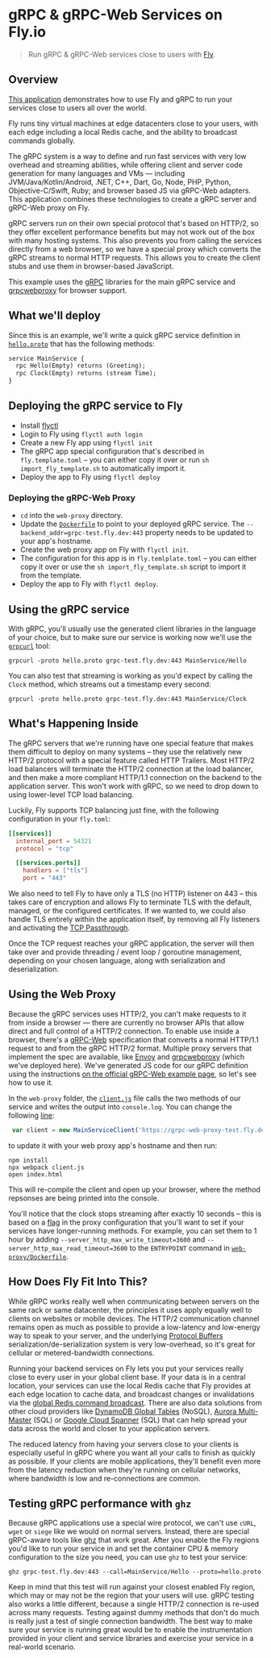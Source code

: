 # gRPC & gRPC-Web Services on Fly.io

> Run gRPC & gRPC-Web services close to users with [Fly](https://fly.io/).

## Overview

<!---- cut here --->

[This application](https://github.com/fly-examples/grpc-service) demonstrates how to use Fly and gRPC to run your services close to users all over the world. 

Fly runs tiny virtual machines at edge datacenters close to your users, with each edge including a local Redis cache, and the ability to broadcast commands globally. 

The gRPC system is a way to define and run fast services with very low overhead and streaming abilities, while offering client and server code generation for many languages and VMs — including JVM/Java/Kotlin/Android, .NET, C++, Dart, Go, Node, PHP, Python, Objective-C/Swift, Ruby; and browser based JS via gRPC-Web adapters. This application combines these technologies to create a gRPC server and gRPC-Web proxy on Fly.

gRPC servers run on their own special protocol that's based on HTTP/2, so they offer excellent performance benefits but may not work out of the box with many hosting systems. This also prevents you from calling the services directly from a web browser, so we have a special proxy which converts the gRPC streams to normal HTTP requests. This allows you to create the client stubs and use them in browser-based JavaScript.  

This example uses the [gRPC](https://grpc.io) libraries for the main gRPC service and  [grpcwebproxy](https://github.com/improbable-eng/grpc-web/tree/master/go/grpcwebproxy) for browser support.

## What we'll deploy

Since this is an example, we'll write a quick gRPC service definition in [`hello.proto`](https://github.com/fly-examples/grpc-service/blob/master/hello.proto) that has the following methods:

```protobuf
service MainService {
  rpc Hello(Empty) returns (Greeting);
  rpc Clock(Empty) returns (stream Time);
}
```

## Deploying the gRPC service to Fly

- Install [flyctl](https://fly.io/docs/getting-started/installing-flyctl/)
- Login to Fly using `flyctl auth login`
- Create a new Fly app using `flyctl init`
- The gRPC app special configuration that's described in `fly.template.toml` – you can either copy it over or run `sh import_fly_template.sh` to automatically import it. 
- Deploy the app to Fly using `flyctl deploy`

### Deploying the gRPC-Web Proxy

- `cd` into the `web-proxy` directory. 
- Update the [`Dockerfile`](https://github.com/fly-examples/grpc-service/blob/master/web-proxy/Dockerfile#L39) to point to your deployed gRPC service. The `--backend_addr=grpc-test.fly.dev:443` property needs to be updated to your app's hostname.
- Create the web proxy app on Fly with `flyctl init`.
- The configuration for this app is in `fly.temlplate.toml` – you can either copy it over or use the `sh import_fly_template.sh` script to import it from the template.
- Deploy the app to Fly with `flyctl deploy`.

## Using the gRPC service

With gRPC, you'll usually use the generated client libraries in the language of your choice, but to make sure our service is working now we'll use the [`grpcurl`](https://github.com/fullstorydev/grpcurl) tool:

```shell
grpcurl -proto hello.proto grpc-test.fly.dev:443 MainService/Hello 
```

You can also test that streaming is working as you'd expect by calling the `Clock` method, which streams out a timestamp every second:

```shell
grpcurl -proto hello.proto grpc-test.fly.dev:443 MainService/Clock 
``` 

## What's Happening Inside

The gRPC servers that we're running have one special feature that makes them difficult to deploy on many systems – they use the relatively new HTTP/2 protocol with a special feature called HTTP Trailers. Most HTTP/2 load balancers will terminate the HTTP/2 connection at the load balancer, and then make a more compliant HTTP/1.1 connection on the backend to the application server. This won't work with gRPC, so we need to drop down to using lower-level TCP load balancing.

Luckily, Fly supports TCP balancing just fine, with the following configuration in your `fly.toml`:

```toml
[[services]]
  internal_port = 54321
  protocol = "tcp"

  [[services.ports]]
    handlers = ["tls"]
    port = "443"
```

We also need to tell Fly to have only a TLS (no HTTP) listener on 443 – this takes care of encryption and allows Fly to terminate TLS with the default, managed, or the configured certificates. If we wanted to, we could also handle TLS entirely within the application itself, by removing all Fly listeners and activating the [TCP Passthrough](https://fly.io/docs/services/#tcp-pass-through). 
 
Once the TCP request reaches your gRPC application, the server will then take over and provide threading / event loop / goroutine management, depending on your chosen language, along with serialization and deserialization. 
 
## Using the Web Proxy
 
Because the gRPC services uses HTTP/2, you can't make requests to it from inside a browser — there are currently no browser APIs that allow direct and full control of a HTTP/2 connection. To enable use inside a browser, there's a [gRPC-Web](https://grpc.io/docs/languages/web/) specification that converts a normal HTTP/1.1 request to and from the gRPC HTTP/2 format. Multiple proxy servers that implement the spec are available, like [Envoy](https://grpc.io/docs/languages/web/basics/#configure-the-envoy-proxy) and [grpcwebproxy](https://github.com/improbable-eng/grpc-web/tree/master/go/grpcwebproxy) (which we've deployed here). We've generated JS code for our gRPC definition using the instructions [on the official gRPC-Web example page](https://github.com/grpc/grpc-web/tree/master/net/grpc/gateway/examples/helloworld#generate-protobuf-messages-and-client-service-stub), so let's see how to use it.
 
 In the `web-proxy` folder, the [`client.js`](https://github.com/fly-examples/grpc-service/blob/master/web-proxy/client.js) file calls the two methods of our service and writes the output into `console.log`. You can change the following [line](https://github.com/fly-examples/grpc-service/blob/master/web-proxy/client.js#L4):
 
```js
 var client = new MainServiceClient('https://grpc-web-proxy-test.fly.dev:443');
```

to update it with your web proxy app's hostname and then run:

```shell
npm install
npx webpack client.js
open index.html
```

This will re-compile the client and open up your browser, where the method repsonses are being printed into the console.

You'll notice that the clock stops streaming after exactly 10 seconds – this is based on a [flag](https://github.com/improbable-eng/grpc-web/blob/b16a11b6e855a48b6bc6e369a85f3d46fcfe1a77/go/grpcwebproxy/main.go#L45) in the proxy configuration that you'll want to set if your services have longer-running methods. For example, you can set them to 1 hour by adding `--server_http_max_write_timeout=3600` and `--server_http_max_read_timeout=3600` to the `ENTRYPOINT` command in [`web-proxy/Dockerfile`](https://github.com/fly-examples/grpc-service/blob/master/web-proxy/Dockerfile#L40).
 
## How Does Fly Fit Into This?

While gRPC works really well when communicating between servers on the same rack or same datacenter, the principles it uses apply equally well to clients on websites or mobile devices. The HTTP/2 communication channel remains open as much as possible to provide a low-latency and low-energy way to speak to your server, and the underlying [Protocol Buffers](https://developers.google.com/protocol-buffers) serialization/de-serialization system is very low-overhead, so it's great for cellular or metered-bandwidth connections. 

Running your backend services on Fly lets you put your services really close to every user in your global client base. If your data is in a central location, your services can use the local Redis cache that Fly provides at each edge location to cache data, and broadcast changes or invalidations via the [global Redis command broadcast](https://fly.io/docs/redis/#managing-redis-data-globally). There are also data solutions from other cloud providers like [DynamoDB Global Tables](https://aws.amazon.com/dynamodb/global-tables/) (NoSQL), [Aurora Multi-Master](https://docs.aws.amazon.com/AmazonRDS/latest/AuroraUserGuide/aurora-global-database.html) (SQL) or [Google Cloud Spanner](https://cloud.google.com/spanner) (SQL) that can help spread your data across the world and closer to your application servers. 

The reduced latency from having your servers close to your clients is especially useful in gRPC where you want all your calls to finish as quickly as possible. If your clients are mobile applications, they'll benefit even more from the latency reduction when they're running on cellular networks, where bandwidth is low and re-connections are common. 

## Testing gRPC performance with `ghz`

Because gRPC applications use a special wire protocol, we can't use `cURL`, `wget` or `siege` like we would on normal servers. Instead, there are special gRPC-aware tools like [ghz](https://ghz.sh) that work great. After you enable the Fly regions you'd like to run your service in and set the container CPU & memory configuration to the size you need, you can use `ghz` to test your service:

```
ghz grpc-test.fly.dev:443 --call=MainService/Hello --proto=hello.proto
```

Keep in mind that this test will run against your closest enabled Fly region, which may or may not be the region that your users will use. gRPC testing also works a little different, because a single HTTP/2 connection is re-used across many requests. Testing against dummy methods that don't do much is really just a test of single connection bandwidth. The best way to make sure your service is running great would be to enable the instrumentation provided in your client and service libraries and exercise your service in a real-world scenario.
